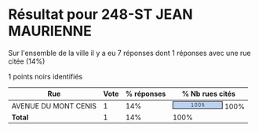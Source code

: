 # Résultat pour 248-ST JEAN MAURIENNE

Sur l'ensemble de la ville il y a eu 7 réponses dont 1 réponses avec une rue citée (14%)

1 points noirs identifiés

| Rue | Vote | % réponses | % Nb rues cités|
|-----|------|------------|----------------|
| AVENUE DU MONT CENIS | 1 | 14% | <img src="../../img/bar_100.gif" />&nbsp;100%|
| **Total** | 1 | 14% | 100%|
